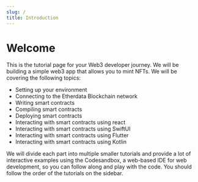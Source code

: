 ```yaml
---
slug: /
title: Introduction
---
```


# Welcome

This is the tutorial page for your Web3 developer journey. We will be building a simple web3 app that allows you to mint NFTs. We will be covering the following topics:

- Setting up your environment
- Connecting to the Etherdata Blockchain network
- Writing smart contracts
- Compiling smart contracts
- Deploying smart contracts
- Interacting with smart contracts using react
- Interacting with smart contracts using SwiftUI
- Interacting with smart contracts using Flutter
- Interacting with smart contracts using Kotlin

We will divide each part into multiple smaller tutorials and provide a lot of interactive examples using the Codesandbox, a web-based IDE for web development, so you can follow along and play with the code. You should follow the order of the tutorials on the sidebar.